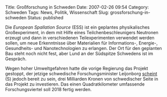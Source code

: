 Title: Großforschung in Schweden
Date: 2007-02-26 09:54
Category: Schweden
Tags: News, Politik, Wissenschaft
Slug: grossforschung-in-schweden
Status: published

Die *European Spallation Source* (ESS) ist ein geplantes physikalisches
Großexperiment, in dem mit Hilfe eines Teilchenbeschleunigers Neutronen
erzeugt und dann in verschiedenen Teilexperimenten verwendet werden
sollen, um neue Erkenntnisse über Materialien für Informations-,
Energie-, Gesundheits- und Nanotechnologien zu erlangen. Der Ort für den
geplanten Bau steht noch nicht fest, aber Lund an der Südspitze
Schwedens ist im Gespräch.

Wegen hoher Umweltgefahren hatte die vorige Regierung das Projekt
gestoppt, der jetzige schwedische Forschungsminister Leijonborg
[scheint](http://www.svd.se/dynamiskt/inrikes/did_14702730.asp) (S)
jedoch bereit zu sein, drei Milliarden Kronen von schwedischer Seite in
das Projekt zu investieren. Das einen Quadratkilometer umfassende
Forschungsviertel soll 2018 fertig werden.

